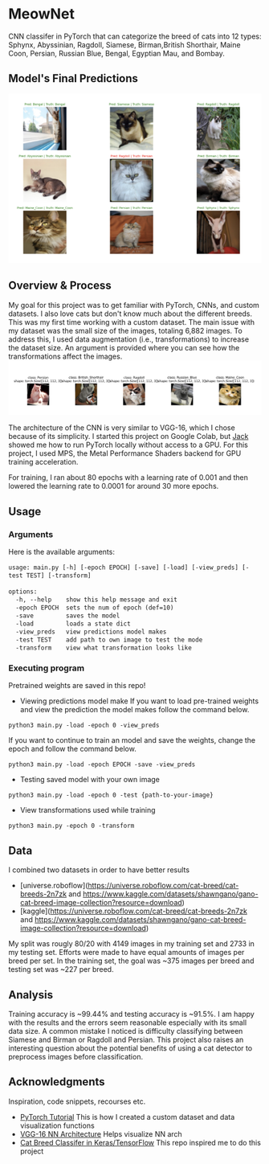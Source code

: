 # MeowNet

CNN classifer in PyTorch that can categorize the breed of cats into 12 types: Sphynx, Abyssinian, Ragdoll, Siamese, Birman,British Shorthair, Maine Coon, Persian, Russian Blue, Bengal, Egyptian Mau, and Bombay.

## Model's Final Predictions
![model-preds.png](assets/model_predictions.png)

## Overview & Process 

My goal for this project was to get familiar with PyTorch, CNNs, and custom datasets. I also love cats but don't know much about the different breeds. This was my first time working with a custom dataset. The main issue with my dataset was the small size of the images, totaling 6,882 images. To address this, I used data augmentation (i.e., transformations) to increase the dataset size. An argument is provided where you can see how the transformations affect the images.
![tranformations.png](assets/transformation_MeowNet.png)

The architecture of the CNN is very similar to VGG-16, which I chose because of its simplicity. I started this project on Google Colab, but [Jack](https://github.com/J-Mango-19) showed me how to run PyTorch locally without access to a GPU. For this project, I used MPS, the Metal Performance Shaders backend for GPU training acceleration.

For training, I ran about 80 epochs with a learning rate of 0.001 and then lowered the learning rate to 0.0001 for around 30 more epochs.

## Usage

### Arguments

Here is the available arguments:
```
usage: main.py [-h] [-epoch EPOCH] [-save] [-load] [-view_preds] [-test TEST] [-transform]

options:
  -h, --help    show this help message and exit
  -epoch EPOCH  sets the num of epoch (def=10)
  -save         saves the model
  -load         loads a state dict
  -view_preds   view predictions model makes
  -test TEST    add path to own image to test the mode
  -transform    view what transformation looks like
```


### Executing program

Pretrained weights are saved in this repo!

* Viewing predictions model make
If you want to load pre-trained weights and view the prediction the model makes follow the command below. 
```
python3 main.py -load -epoch 0 -view_preds
```
If you want to continue to train an model and save the weights, change the epoch and follow the command below.
```
python3 main.py -load -epoch EPOCH -save -view_preds
```
* Testing saved model with your own image
```
python3 main.py -load -epoch 0 -test {path-to-your-image}
```
* View transformations used while training
```
python3 main.py -epoch 0 -transform
```
## Data
I combined two datasets in order to have better results
* [universe.roboflow](https://universe.roboflow.com/cat-breed/cat-breeds-2n7zk and https://www.kaggle.com/datasets/shawngano/gano-cat-breed-image-collection?resource=download)
* [kaggle](https://universe.roboflow.com/cat-breed/cat-breeds-2n7zk and https://www.kaggle.com/datasets/shawngano/gano-cat-breed-image-collection?resource=download)

My split was rougly 80/20 with 4149 images in my training set and 2733 in my testing set. Efforts were made to have equal amounts of images per breed per set. In the training set, the goal was ~375 images per breed and testing set was ~227 per breed. 

## Analysis

Training accuracy is ~99.44% and testing accuracy is ~91.5%. I am happy with the results and the errors seem reasonable especially with its small data size. A common mistake I noticed is difficulty classifying between Siamese and Birman or Ragdoll and Persian. This project also raises an interesting question about the potential benefits of using a cat detector to preprocess images before classification.  

## Acknowledgments

Inspiration, code snippets, recourses etc.
* [PyTorch Tutorial](https://youtu.be/Z_ikDlimN6A?si=qe1jZp6Km5sN1j92) This is how I created a custom dataset and data visualization functions 
* [VGG-16 NN Architecture](https://github.com/kennethleungty/Neural-Network-Architecture-Diagrams) Helps visualize NN arch
* [Cat Breed Classifer in Keras/TensorFlow](https://github.com/immohann/Cat-Breed-Classifier/blob/master/Cat-Breed-Classifier.ipynb) This repo inspired me to do this project
